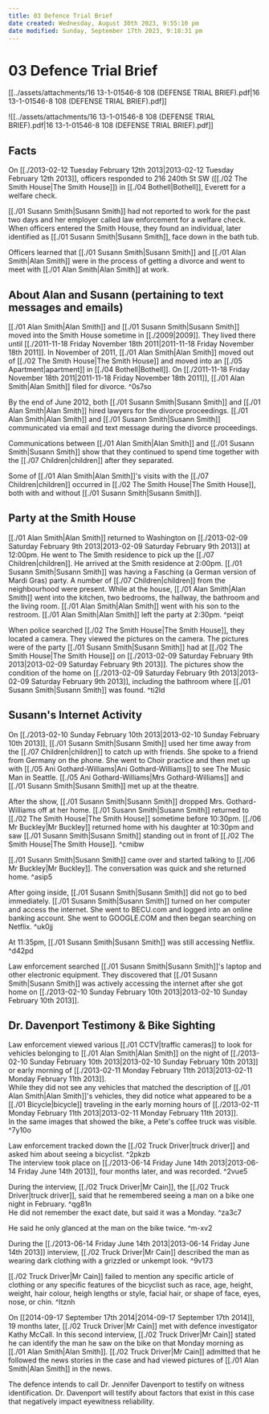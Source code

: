 ```yaml
---
title: 03 Defence Trial Brief
date created: Wednesday, August 30th 2023, 9:55:10 pm
date modified: Sunday, September 17th 2023, 9:18:31 pm
---
```


# 03 Defence Trial Brief

[[../assets/attachments/16 13-1-01546-8 108 (DEFENSE TRIAL BRIEF).pdf|16 13-1-01546-8 108 (DEFENSE TRIAL BRIEF).pdf]]

![[../assets/attachments/16 13-1-01546-8 108 (DEFENSE TRIAL BRIEF).pdf|16 13-1-01546-8 108 (DEFENSE TRIAL BRIEF).pdf]]

## Facts

On [[./2013-02-12 Tuesday February 12th 2013|2013-02-12 Tuesday February 12th 2013]], officers responded to 216 240th St SW ([[./02 The Smith House|The Smith House]]) in [[./04 Bothell|Bothell]], Everett for a welfare check.

[[./01 Susann Smith|Susann Smith]] had not reported to work for the past two days and her employer called law enforcement for a welfare check. When officers entered the Smith House, they found an individual, later identified as [[./01 Susann Smith|Susann Smith]], face down in the bath tub.

Officers learned that [[./01 Susann Smith|Susann Smith]] and [[./01 Alan Smith|Alan Smith]] were in the process of getting a divorce and went to meet with [[./01 Alan Smith|Alan Smith]] at work.

## About Alan and Susann (pertaining to text messages and emails)

[[./01 Alan Smith|Alan Smith]] and [[./01 Susann Smith|Susann Smith]] moved into the Smith House sometime in [[./2009|2009]]. They lived there until [[./2011-11-18 Friday November 18th 2011|2011-11-18 Friday November 18th 2011]]. In November of 2011, [[./01 Alan Smith|Alan Smith]] moved out of [[./02 The Smith House|The Smith House]] and moved into an [[./05 Apartment|apartment]] in [[./04 Bothell|Bothell]]. On [[./2011-11-18 Friday November 18th 2011|2011-11-18 Friday November 18th 2011]], [[./01 Alan Smith|Alan Smith]] filed for divorce. ^0s7so

By the end of June 2012, both [[./01 Susann Smith|Susann Smith]] and [[./01 Alan Smith|Alan Smith]] hired lawyers for the divorce proceedings. [[./01 Alan Smith|Alan Smith]] and [[./01 Susann Smith|Susann Smith]] communicated via email and text message during the divorce proceedings.

Communications between [[./01 Alan Smith|Alan Smith]] and [[./01 Susann Smith|Susann Smith]] show that they continued to spend time together with the [[./07 Children|children]] after they separated.

Some of [[./01 Alan Smith|Alan Smith]]'s visits with the [[./07 Children|children]] occurred in [[./02 The Smith House|The Smith House]], both with and without [[./01 Susann Smith|Susann Smith]]. 

## Party at the Smith House

[[./01 Alan Smith|Alan Smith]] returned to Washington on [[./2013-02-09 Saturday February 9th 2013|2013-02-09 Saturday February 9th 2013]] at 12:00pm. He went to The Smith residence to pick up the [[./07 Children|children]]. He arrived at the Smith residence at 2:00pm. [[./01 Susann Smith|Susann Smith]] was having a Fasching (a German version of Mardi Gras) party. A number of [[./07 Children|children]] from the neighbourhood were present. While at the house, [[./01 Alan Smith|Alan Smith]] went into the kitchen, two bedrooms, the hallway, the bathroom and the living room. [[./01 Alan Smith|Alan Smith]] went with his son to the restroom. [[./01 Alan Smith|Alan Smith]] left the party at 2:30pm. ^peiqt

When police searched [[./02 The Smith House|The Smith House]], they located a camera. They viewed the pictures on the camera. The pictures were of the party [[./01 Susann Smith|Susann Smith]] had at [[./02 The Smith House|The Smith House]] on [[./2013-02-09 Saturday February 9th 2013|2013-02-09 Saturday February 9th 2013]]. The pictures show the condition of the home on [[./2013-02-09 Saturday February 9th 2013|2013-02-09 Saturday February 9th 2013]], including the bathroom where [[./01 Susann Smith|Susann Smith]] was found. ^ti2ld

## Susann's Internet Activity

On [[./2013-02-10 Sunday February 10th 2013|2013-02-10 Sunday February 10th 2013]], [[./01 Susann Smith|Susann Smith]] used her time away from the [[./07 Children|children]] to catch up with friends. She spoke to a friend from Germany on the phone. She went to Choir practice and then met up with [[./05 Ani Gothard-Williams|Ani Gothard-Williams]] to see The Music Man in Seattle. [[./05 Ani Gothard-Williams|Mrs Gothard-Williams]] and [[./01 Susann Smith|Susann Smith]] met up at the theatre.

After the show, [[./01 Susann Smith|Susann Smith]] dropped Mrs. Gothard-Williams off at her home. [[./01 Susann Smith|Susann Smith]] returned to [[./02 The Smith House|The Smith House]] sometime before 10:30pm. [[./06 Mr Buckley|Mr Buckley]] returned home with his daughter at 10:30pm and saw [[./01 Susann Smith|Susann Smith]] standing out in front of [[./02 The Smith House|The Smith House]]. ^cmibw

[[./01 Susann Smith|Susann Smith]] came over and started talking to [[./06 Mr Buckley|Mr Buckley]]. The conversation was quick and she returned home. ^asip5

After going inside, [[./01 Susann Smith|Susann Smith]] did not go to bed immediately. [[./01 Susann Smith|Susann Smith]] turned on her computer and access the internet. She went to BECU.com and logged into an online banking account. She went to GOOGLE.COM and then began searching on Netflix. ^uk0jj

At 11:35pm, [[./01 Susann Smith|Susann Smith]] was still accessing Netflix. ^d42pd

Law enforcement searched [[./01 Susann Smith|Susann Smith]]'s laptop and other electronic equipment. They discovered that [[./01 Susann Smith|Susann Smith]] was actively accessing the internet after she got home on [[./2013-02-10 Sunday February 10th 2013|2013-02-10 Sunday February 10th 2013]]. 

## Dr. Davenport Testimony & Bike Sighting

Law enforcement viewed various [[./01 CCTV|traffic cameras]] to look for vehicles belonging to [[./01 Alan Smith|Alan Smith]] on the night of [[./2013-02-10 Sunday February 10th 2013|2013-02-10 Sunday February 10th 2013]] or early morning of [[./2013-02-11 Monday February 11th 2013|2013-02-11 Monday February 11th 2013]].  
While they did not see any vehicles that matched the description of [[./01 Alan Smith|Alan Smith]]'s vehicles, they did notice what appeared to be a [[./01 Bicycle|bicycle]] traveling in the early morning hours of [[./2013-02-11 Monday February 11th 2013|2013-02-11 Monday February 11th 2013]].  
In the same images that showed the bike, a Pete's coffee truck was visible. ^7y10o

Law enforcement tracked down the [[./02 Truck Driver|truck driver]] and asked him about seeing a bicyclist. ^2pkzb  
The interview took place on [[./2013-06-14 Friday June 14th 2013|2013-06-14 Friday June 14th 2013]], four months later, and was recorded. ^2vue5

During the interview, [[./02 Truck Driver|Mr Cain]], the [[./02 Truck Driver|truck driver]], said that he remembered seeing a man on a bike one night in February. ^qg81n  
He did not remember the exact date, but said it was a Monday. ^za3c7

He said he only glanced at the man on the bike twice. ^m-xv2

During the [[./2013-06-14 Friday June 14th 2013|2013-06-14 Friday June 14th 2013]] interview, [[./02 Truck Driver|Mr Cain]] described the man as wearing dark clothing with a grizzled or unkempt look. ^9v173

[[./02 Truck Driver|Mr Cain]] failed to mention any specific article of clothing or any specific features of the bicyclist such as race, age, height, weight, hair colour, heigh lengths or style, facial hair, or shape of face, eyes, nose, or chin. ^ltznh

On [[2014-09-17 September 17th 2014|2014-09-17 September 17th 2014]], 19 months later, [[./02 Truck Driver|Mr Cain]] met with defence investigator Kathy McCall. In this second interview, [[./02 Truck Driver|Mr Cain]] stated he can identify the man he saw on the bike on that Monday morning as [[./01 Alan Smith|Alan Smith]]. [[./02 Truck Driver|Mr Cain]] admitted that he followed the news stories in the case and had viewed pictures of [[./01 Alan Smith|Alan Smith]] in the news.

The defence intends to call Dr. Jennifer Davenport to testify on witness identification. Dr. Davenport will testify about factors that exist in this case that negatively impact eyewitness reliability.
